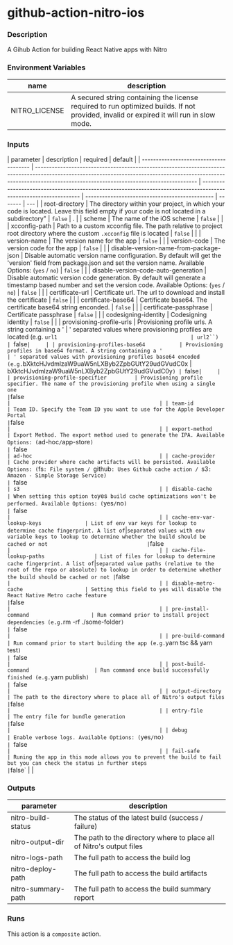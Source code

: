 # github-action-nitro-ios

<!-- action-docs-description -->

### Description

A Gihub Action for building React Native apps with Nitro

<!-- action-docs-description -->

### Environment Variables

| name          | description                                                                                                                             |
| ------------- | --------------------------------------------------------------------------------------------------------------------------------------- |
| NITRO_LICENSE | A secured string containing the license required to run optimized builds. If not provided, invalid or expired it will run in slow mode. |

<!-- action-docs-inputs -->

### Inputs

| parameter                              | description                                                                                                                                                                                                            | required                                                                                                         | default                                        |
| -------------------------------------- | ---------------------------------------------------------------------------------------------------------------------------------------------------------------------------------------------------------------------- | ---------------------------------------------------------------------------------------------------------------- | ---------------------------------------------- | ------- | --- |
| root-directory                         | The directory within your project, in which your code is located. Leave this field empty if your code is not located in a subdirectory"                                                                                | `false`                                                                                                          | .                                              |
| scheme                                 | The name of the iOS scheme                                                                                                                                                                                             | `false`                                                                                                          |                                                |
| xcconfig-path                          | Path to a custom xcconfig file. The path relative to project root directory where the custom `.xcconfig` file is located                                                                                               | `false`                                                                                                          |                                                |
| version-name                           | The version name for the app                                                                                                                                                                                           | `false`                                                                                                          |                                                |
| version-code                           | The version code for the app                                                                                                                                                                                           | `false`                                                                                                          |                                                |
| disable-version-name-from-package-json | Disable automatic version name configuration. By default will get the 'version' field from package.json and set the version name. Available Options: (`yes` / `no`)                                                    | `false`                                                                                                          |                                                |
| disable-version-code-auto-generation   | Disable automatic version code generation. By default will generate a timestamp based number and set the version code. Available Options: (`yes` / `no`)                                                               | `false`                                                                                                          |                                                |
| certificate-url                        | Certificate url. The url to download and install the certificate                                                                                                                                                       | `false`                                                                                                          |                                                |
| certificate-base64                     | Certificate base64. The certificate base64 string enconded.                                                                                                                                                            | `false`                                                                                                          |                                                |
| certificate-passphrase                 | Certificate passphrase                                                                                                                                                                                                 | `false`                                                                                                          |                                                |
| codesigning-identity                   | Codesigning identity                                                                                                                                                                                                   | `false`                                                                                                          |                                                |
| provisioning-profile-urls              | Provisioning profile urls. A string containing a '                                                                                                                                                                     | ' separated values where provisioning profiles are located (e.g. `url1                                           | url2``)                                        | `false` |     |
| provisioning-profiles-base64           | Provisioning profiles in base64 format. A string containing a '                                                                                                                                                        | ' separated values with provisioning profiles base64 encoded (e.g. `bXktcHJvdmlzaW9uaW5nLXByb2ZpbGUtY29udGVudC0x | bXktcHJvdmlzaW9uaW5nLXByb2ZpbGUtY29udGVudC0y`) | `false` |     |
| provisioning-profile-specifier         | Provisioning profile specifier. The name of the provisioning profile when using a single one                                                                                                                           | `false`                                                                                                          |                                                |
| team-id                                | Team ID. Specify the Team ID you want to use for the Apple Developer Portal                                                                                                                                            | `false`                                                                                                          |                                                |
| export-method                          | Export Method. The export method used to generate the IPA. Available Options: (`ad-hoc` / `app-store`)                                                                                                                 | `false`                                                                                                          | ad-hoc                                         |
| cache-provider                         | Cache provider where cache artifacts will be persisted. Available Options: (`fs`: File system / `github`: Uses Github cache action / `s3`: Amazon - Simple Storage Service)                                            | `false`                                                                                                          | s3                                             |
| disable-cache                          | When setting this option to `yes` build cache optimizations won't be performed. Available Options: (`yes` / `no`)                                                                                                      | `false`                                                                                                          |                                                |
| cache-env-var-lookup-keys              | List of env var keys for lookup to determine cache fingerprint. A list of `\|` separated values with env variable keys to lookup to determine whether the build should be cached or not                                | `false`                                                                                                          |                                                |
| cache-file-lookup-paths                | List of files for lookup to determine cache fingerprint. A list of `\|` separated value paths (relative to the root of the repo or absolute) to lookup in order to determine whether the build should be cached or not | `false`                                                                                                          |                                                |
| disable-metro-cache                    | Setting this field to yes will disable the React Native Metro cache feature                                                                                                                                            | `false`                                                                                                          |                                                |
| pre-install-command                    | Run command prior to install project dependencies (e.g. `rm -rf ./some-folder`)                                                                                                                                        | `false`                                                                                                          |                                                |
| pre-build-command                      | Run command prior to start building the app (e.g. `yarn tsc && yarn test`)                                                                                                                                             | `false`                                                                                                          |                                                |
| post-build-command                     | Run command once build successfully finished (e.g. `yarn publish`)                                                                                                                                                     | `false`                                                                                                          |                                                |
| output-directory                       | The path to the directory where to place all of Nitro's output files                                                                                                                                                   | `false`                                                                                                          |                                                |
| entry-file                             | The entry file for bundle generation                                                                                                                                                                                   | `false`                                                                                                          |                                                |
| debug                                  | Enable verbose logs. Available Options: (`yes` / `no`)                                                                                                                                                                 | `false`                                                                                                          |                                                |
| fail-safe                              | Runing the app in this mode allows you to prevent the build to fail but you can check the status in further steps                                                                                                      | `false`                                                                                                          |                                                |

<!-- action-docs-inputs -->

<!-- action-docs-outputs -->

### Outputs

| parameter          | description                                                          |
| ------------------ | -------------------------------------------------------------------- |
| nitro-build-status | The status of the latest build (success / failure)                   |
| nitro-output-dir   | The path to the directory where to place all of Nitro's output files |
| nitro-logs-path    | The full path to access the build log                                |
| nitro-deploy-path  | The full path to access the build artifacts                          |
| nitro-summary-path | The full path to access the build summary report                     |

<!-- action-docs-outputs -->

<!-- action-docs-runs -->

### Runs

This action is a `composite` action.

<!-- action-docs-runs -->
